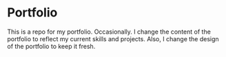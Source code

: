 # Portfolio

This is a repo for my portfolio. Occasionally. I change the content of the portfolio to reflect my current skills and
projects. Also, I change the design of the portfolio to keep it fresh.
